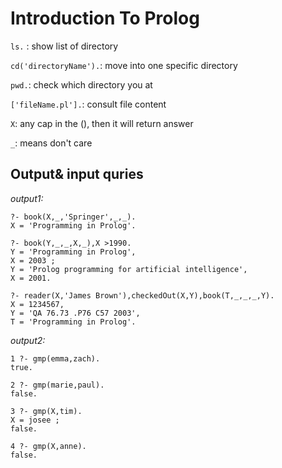 # Introduction To Prolog
```ls.``` : show list of directory

```cd('directoryName').```: move into one specific directory 

```pwd.```: check which directory you at 

```['fileName.pl'].```: consult file content 

```X```: any cap in the (), then it will return answer 

```_```: means don't care 


## Output& input quries 

*output1:*
```
?- book(X,_,'Springer',_,_).
X = 'Programming in Prolog'.
```

```
?- book(Y,_,_,X,_),X >1990.
Y = 'Programming in Prolog',
X = 2003 ;
Y = 'Prolog programming for artificial intelligence',
X = 2001.
```

```
?- reader(X,'James Brown'),checkedOut(X,Y),book(T,_,_,_,Y). 
X = 1234567,
Y = 'QA 76.73 .P76 C57 2003',
T = 'Programming in Prolog'.
```

*output2:*
```
1 ?- gmp(emma,zach).
true.

2 ?- gmp(marie,paul).
false.

3 ?- gmp(X,tim).
X = josee ;
false.

4 ?- gmp(X,anne).
false.
```